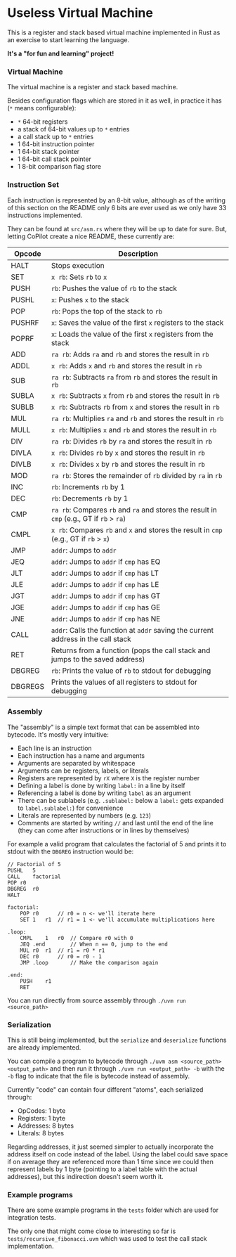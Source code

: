 # Useless Virtual Machine

This is a register and stack based virtual machine implemented in Rust as an exercise to start learning the language.

**It's a "for fun and learning" project!**

### Virtual Machine

The virtual machine is a register and stack based machine.

Besides configuration flags which are stored in it as well, in practice it has (`*` means configurable):
- `*` 64-bit registers
- a stack of 64-bit values up to `*` entries
- a call stack up to `*` entries
- 1 64-bit instruction pointer
- 1 64-bit stack pointer
- 1 64-bit call stack pointer
- 1 8-bit comparison flag store

### Instruction Set

Each instruction is represented by an 8-bit value, although as of the writing of this section on the README only 6 bits are ever used as we only have 33 instructions implemented.

They can be found at `src/asm.rs` where they will be up to date for sure. But, letting CoPilot create a nice README, these currently are:

| Opcode  | Description                                                                              |
| ------- | ---------------------------------------------------------------------------------------- |
| HALT    | Stops execution                                                                          |
| SET     | `x rb`: Sets `rb` to `x`                                                                 |
| PUSH    | `rb`: Pushes the value of `rb` to the stack                                              |
| PUSHL   | `x`: Pushes `x` to the stack                                                             |
| POP     | `rb`: Pops the top of the stack to `rb`                                                  |
| PUSHRF  | `x`: Saves the value of the first `x` registers to the stack                             |
| POPRF   | `x`: Loads the value of the first `x` registers from the stack                           |
| ADD     | `ra rb`: Adds `ra` and `rb` and stores the result in `rb`                                |
| ADDL    | `x rb`: Adds `x` and `rb` and stores the result in `rb`                                  |
| SUB     | `ra rb`: Subtracts `ra` from `rb` and stores the result in `rb`                          |
| SUBLA   | `x rb`: Subtracts `x` from `rb` and stores the result in `rb`                            |
| SUBLB   | `x rb`: Subtracts `rb` from `x` and stores the result in `rb`                            |
| MUL     | `ra rb`: Multiplies `ra` and `rb` and stores the result in `rb`                          |
| MULL    | `x rb`: Multiplies `x` and `rb` and stores the result in `rb`                            |
| DIV     | `ra rb`: Divides `rb` by `ra` and stores the result in `rb`                              |
| DIVLA   | `x rb`: Divides `rb` by `x` and stores the result in `rb`                                |
| DIVLB   | `x rb`: Divides `x` by `rb` and stores the result in `rb`                                |
| MOD     | `ra rb`: Stores the remainder of `rb` divided by `ra` in `rb`                            |
| INC     | `rb`: Increments `rb` by 1                                                               |
| DEC     | `rb`: Decrements `rb` by 1                                                               |
| CMP     | `ra rb`: Compares `rb` and `ra` and stores the result in `cmp` (e.g., GT if `rb` > `ra`) |
| CMPL    | `x rb`: Compares `rb` and `x` and stores the result in `cmp` (e.g., GT if `rb` > `x`)    |
| JMP     | `addr`: Jumps to `addr`                                                                  |
| JEQ     | `addr`: Jumps to `addr` if `cmp` has EQ                                                  |
| JLT     | `addr`: Jumps to `addr` if `cmp` has LT                                                  |
| JLE     | `addr`: Jumps to `addr` if `cmp` has LE                                                  |
| JGT     | `addr`: Jumps to `addr` if `cmp` has GT                                                  |
| JGE     | `addr`: Jumps to `addr` if `cmp` has GE                                                  |
| JNE     | `addr`: Jumps to `addr` if `cmp` has NE                                                  |
| CALL    | `addr`: Calls the function at `addr` saving the current address in the call stack        |
| RET     | Returns from a function (pops the call stack and jumps to the saved address)             |
| DBGREG  | `rb`: Prints the value of `rb` to stdout for debugging                                   |
| DBGREGS | Prints the values of all registers to stdout for debugging                               |

### Assembly

The "assembly" is a simple text format that can be assembled into bytecode. It's mostly very intuitive:

- Each line is an instruction
- Each instruction has a name and arguments
- Arguments are separated by whitespace
- Arguments can be registers, labels, or literals
- Registers are represented by `rX` where `X` is the register number
- Defining a label is done by writing `label:` in a line by itself
- Referencing a label is done by writing `label` as an argument
- There can be sublabels (e.g. `.sublabel:` below a `label:` gets expanded to `label.sublabel:`) for convenience
- Literals are represented by numbers (e.g. `123`)
- Comments are started by writing `//` and last until the end of the line (they can come after instructions or in lines by themselves)

For example a valid program that calculates the factorial of 5 and prints it to stdout with the `DBGREG` instruction would be:

```
// Factorial of 5
PUSHL	5
CALL	factorial
POP	r0
DBGREG	r0
HALT

factorial:
	POP	r0		// r0 = n <- we'll iterate here
	SET	1	r1	// r1 = 1 <- we'll accumulate multiplications here
	
.loop:
	CMPL	1	r0	// Compare r0 with 0
	JEQ	.end		// When n == 0, jump to the end
	MUL	r0	r1	// r1 = r0 * r1
	DEC	r0		// r0 = r0 - 1
	JMP	.loop		// Make the comparison again

.end:
	PUSH	r1
	RET
```

You can run directly from source assembly through
```./uvm run <source_path>```

### Serialization

This is still being implemented, but the `serialize` and `deserialize` functions are already implemented.

You can compile a program to bytecode through
```./uvm asm <source_path> <output_path>```
and then run it through
```./uvm run <output_path> -b```
with the `-b` flag to indicate that the file is bytecode instead of assembly.

Currently "code" can contain four different "atoms", each serialized through:
- OpCodes: 1 byte
- Registers: 1 byte
- Addresses: 8 bytes
- Literals: 8 bytes

Regarding addresses, it just seemed simpler to actually incorporate the address itself on code instead of the label. Using the label could save space if on average they are referenced more than 1 time since we could then represent labels by 1 byte (pointing to a label table with the actual addresses), but this indirection doesn't seem worth it.

### Example programs

There are some example programs in the `tests` folder which are used for integration tests.

The only one that might come close to interesting so far is `tests/recursive_fibonacci.uvm` which was used to test the call stack implementation.
